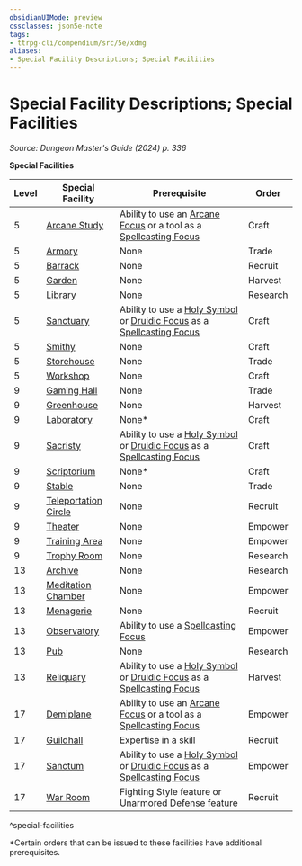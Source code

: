 ```yaml
---
obsidianUIMode: preview
cssclasses: json5e-note
tags:
- ttrpg-cli/compendium/src/5e/xdmg
aliases:
- Special Facility Descriptions; Special Facilities
---
```

# Special Facility Descriptions; Special Facilities
*Source: Dungeon Master's Guide (2024) p. 336* 

**Special Facilities**

| Level | Special Facility | Prerequisite | Order |
|-------|------------------|--------------|-------|
| 5 | [Arcane Study](/3-Mechanics/CLI/bastions/arcane-study.md) | Ability to use an [Arcane Focus](/3-Mechanics/CLI/items/arcane-focus-xphb.md) or a tool as a [Spellcasting Focus](/3-Mechanics/CLI/variant-rules/spellcasting-focus-xphb.md) | Craft |
| 5 | [Armory](/3-Mechanics/CLI/bastions/armory.md) | None | Trade |
| 5 | [Barrack](/3-Mechanics/CLI/bastions/barrack.md) | None | Recruit |
| 5 | [Garden](/3-Mechanics/CLI/bastions/garden.md) | None | Harvest |
| 5 | [Library](/3-Mechanics/CLI/bastions/library.md) | None | Research |
| 5 | [Sanctuary](/3-Mechanics/CLI/bastions/sanctuary.md) | Ability to use a [Holy Symbol](/3-Mechanics/CLI/items/holy-symbol-xphb.md) or [Druidic Focus](/3-Mechanics/CLI/items/druidic-focus-xphb.md) as a [Spellcasting Focus](/3-Mechanics/CLI/variant-rules/spellcasting-focus-xphb.md) | Craft |
| 5 | [Smithy](/3-Mechanics/CLI/bastions/smithy.md) | None | Craft |
| 5 | [Storehouse](/3-Mechanics/CLI/bastions/storehouse.md) | None | Trade |
| 5 | [Workshop](/3-Mechanics/CLI/bastions/workshop.md) | None | Craft |
| 9 | [Gaming Hall](/3-Mechanics/CLI/bastions/gaming-hall.md) | None | Trade |
| 9 | [Greenhouse](/3-Mechanics/CLI/bastions/greenhouse.md) | None | Harvest |
| 9 | [Laboratory](/3-Mechanics/CLI/bastions/laboratory.md) | None* | Craft |
| 9 | [Sacristy](/3-Mechanics/CLI/bastions/sacristy.md) | Ability to use a [Holy Symbol](/3-Mechanics/CLI/items/holy-symbol-xphb.md) or [Druidic Focus](/3-Mechanics/CLI/items/druidic-focus-xphb.md) as a [Spellcasting Focus](/3-Mechanics/CLI/variant-rules/spellcasting-focus-xphb.md) | Craft |
| 9 | [Scriptorium](/3-Mechanics/CLI/bastions/scriptorium.md) | None* | Craft |
| 9 | [Stable](/3-Mechanics/CLI/bastions/stable.md) | None | Trade |
| 9 | [Teleportation Circle](/3-Mechanics/CLI/bastions/teleportation-circle.md) | None | Recruit |
| 9 | [Theater](/3-Mechanics/CLI/bastions/theater.md) | None | Empower |
| 9 | [Training Area](/3-Mechanics/CLI/bastions/training-area.md) | None | Empower |
| 9 | [Trophy Room](/3-Mechanics/CLI/bastions/trophy-room.md) | None | Research |
| 13 | [Archive](/3-Mechanics/CLI/bastions/archive.md) | None | Research |
| 13 | [Meditation Chamber](/3-Mechanics/CLI/bastions/meditation-chamber.md) | None | Empower |
| 13 | [Menagerie](/3-Mechanics/CLI/bastions/menagerie.md) | None | Recruit |
| 13 | [Observatory](/3-Mechanics/CLI/bastions/observatory.md) | Ability to use a [Spellcasting Focus](/3-Mechanics/CLI/variant-rules/spellcasting-focus-xphb.md) | Empower |
| 13 | [Pub](/3-Mechanics/CLI/bastions/pub.md) | None | Research |
| 13 | [Reliquary](/3-Mechanics/CLI/bastions/reliquary.md) | Ability to use a [Holy Symbol](/3-Mechanics/CLI/items/holy-symbol-xphb.md) or [Druidic Focus](/3-Mechanics/CLI/items/druidic-focus-xphb.md) as a [Spellcasting Focus](/3-Mechanics/CLI/variant-rules/spellcasting-focus-xphb.md) | Harvest |
| 17 | [Demiplane](/3-Mechanics/CLI/bastions/demiplane.md) | Ability to use an [Arcane Focus](/3-Mechanics/CLI/items/arcane-focus-xphb.md) or a tool as a [Spellcasting Focus](/3-Mechanics/CLI/variant-rules/spellcasting-focus-xphb.md) | Empower |
| 17 | [Guildhall](/3-Mechanics/CLI/bastions/guildhall.md) | Expertise in a skill | Recruit |
| 17 | [Sanctum](/3-Mechanics/CLI/bastions/sanctum.md) | Ability to use a [Holy Symbol](/3-Mechanics/CLI/items/holy-symbol-xphb.md) or [Druidic Focus](/3-Mechanics/CLI/items/druidic-focus-xphb.md) as a [Spellcasting Focus](/3-Mechanics/CLI/variant-rules/spellcasting-focus-xphb.md) | Empower |
| 17 | [War Room](/3-Mechanics/CLI/bastions/war-room.md) | Fighting Style feature or Unarmored Defense feature | Recruit |
^special-facilities

*Certain orders that can be issued to these facilities have additional prerequisites.